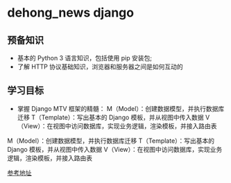 # dehong_news  django

## 预备知识
  - 基本的 Python 3 语言知识，包括使用 pip 安装包;
  - 了解 HTTP 协议基础知识，浏览器和服务器之间是如何互动的
## 学习目标
  - 掌握 Django MTV 框架的精髓：
    M（Model）：创建数据模型，并执行数据库迁移
    T（Template）：写出基本的 Django 模板，并从视图中传入数据
    V（View）：在视图中访问数据库，实现业务逻辑，渲染模板，并接入路由表

M（Model）：创建数据模型，并执行数据库迁移
T（Template）：写出基本的 Django 模板，并从视图中传入数据
V（View）：在视图中访问数据库，实现业务逻辑，渲染模板，并接入路由表

[参考地址](https://zhuanlan.zhihu.com/p/98788776?utm_source=wechat_session&utm_medium=social&utm_oi=680134989111234560&utm_campaign=shareopn)
